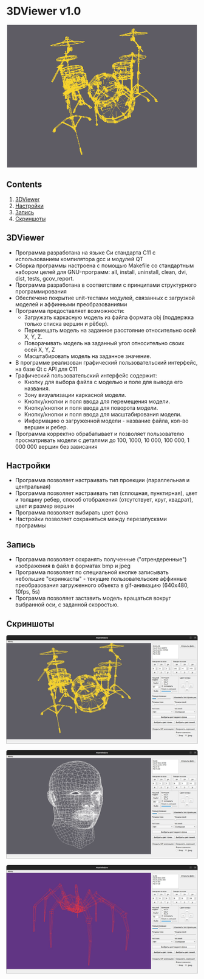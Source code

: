 # 3DViewer v1.0

<div id="header" align="center">
  <img src="media/drums.gif" width="500"/>
</div>

## Contents

1. [3DViewer](#3dviewer)
2. [Настройки](#настройки) 
3. [Запись](#запись)
4. [Скриншоты](#скриншоты)
    
## 3DViewer

- Программа разработана на языке Си стандарта C11 с использованием компилятора gcc и модулей QT
- Сборка программы настроена с помощью Makefile со стандартным набором целей для GNU-программ: all, install, uninstall, clean, dvi, dist, tests, gcov_report.
- Программа разработана в соответствии с принципами структурного программирования
- Обеспечено покрытие unit-тестами модулей, связанных с загрузкой моделей и аффинными преобразованиями
- Программа предоставляет возможности:
    - Загружать каркасную модель из файла формата obj (поддержка только списка вершин и рёбер).
    - Перемещать модель на заданное расстояние относительно осей X, Y, Z.
    - Поворачивать модель на заданный угол относительно своих осей X, Y, Z
    - Масштабировать модель на заданное значение.
- В программе реализован графический пользовательский интерфейс, на базе Qt с API для C11
- Графический пользовательский интерфейс содержит:
    - Кнопку для выбора файла с моделью и поле для вывода его названия.
    - Зону визуализации каркасной модели.
    - Кнопку/кнопки и поля ввода для перемещения модели. 
    - Кнопку/кнопки и поля ввода для поворота модели. 
    - Кнопку/кнопки и поля ввода для масштабирования модели.  
    - Информацию о загруженной модели - название файла, кол-во вершин и ребер.
- Программа корректно обрабатывает и позволяет пользователю просматривать модели с деталями до 100, 1000, 10 000, 100 000, 1 000 000 вершин без зависания


## Настройки

 - Программа позволяет настраивать тип проекции (параллельная и центральная)
 - Программа позволяет настраивать тип (сплошная, пунктирная), цвет и толщину ребер, способ отображения (отсутствует, круг, квадрат), цвет и размер вершин
 - Программа позволяет выбирать цвет фона
 - Настройки позволяет сохраняться между перезапусками программы

 ## Запись

 - Программа позволяет сохранять полученные ("отрендеренные") изображения в файл в форматах bmp и jpeg
 - Программа позволяет по специальной кнопке записывать небольшие "скринкасты" - текущие пользовательские аффинные преобразования загруженного объекта в gif-анимацию (640x480, 10fps, 5s)
 - Программа позволяет заставить модель вращаться вокруг выбранной оси, с заданной скоростью.
 
 
 ## Скриншоты
 
![Барабаны](media/drums.jpeg)
 
![Голова](media/head.jpeg)

![Паук](media/spider.jpg)


